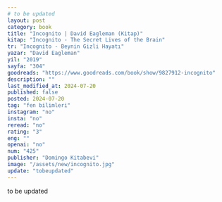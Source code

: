 ```yaml
---
# to be updated
layout: post
category: book
title: "Incognito | David Eagleman (Kitap)"
kitap: "Incognito - The Secret Lives of the Brain"
tr: "Incognito - Beynin Gizli Hayatı"
yazar: "David Eagleman"
yil: "2019"
sayfa: "304"
goodreads: "https://www.goodreads.com/book/show/9827912-incognito"
description: ""
last_modified_at: 2024-07-20
published: false
posted: 2024-07-20
tag: "fen bilimleri"
instagram: "no"
insta: "no"
reread: "no"
rating: "3"
eng: ""
openai: "no"
num: "425"
publisher: "Domingo Kitabevi"
image: "/assets/new/incognito.jpg"
update: "tobeupdated"
---
```


to be updated
